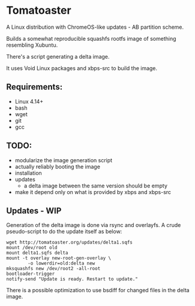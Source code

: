 # Tomatoaster

A Linux distribution with ChromeOS-like updates - AB partition scheme.

Builds a somewhat reproducible squashfs rootfs image of something resembling Xubuntu.

There's a script generating a delta image.

It uses Void Linux packages and xbps-src to build the image.

## Requirements:

- Linux 4.14+
- bash
- wget
- git
- gcc

## TODO:

- modularize the image generation script
- actually reliably booting the image
- installation
- updates
	- a delta image between the same version should be empty
- make it depend only on what is provided by xbps and xbps-src

## Updates - WIP

Generation of the delta image is done via rsync and overlayfs.
A crude pseudo-script to do the update itself as below:

```
wget http://tomatoaster.org/updates/delta1.sqfs
mount /dev/root old
mount delta1.sqfs delta
mount -t overlay new-root-gen-overlay \
        -o lowerdir=old:delta new
mksquashfs new /dev/root2 -all-root
bootloader-trigger
notify-send "Update is ready. Restart to update."
```

There is a possible optimization to use bsdiff for changed files
in the delta image.
